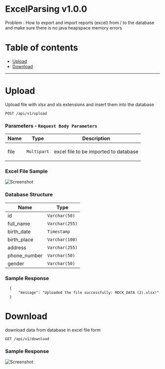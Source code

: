 <a name="top"></a>
# ExcelParsing v1.0.0

Problem : How to export and import reports (excel) from / to the database and make sure there is no java heapspace memory errors

# Table of contents

- [Upload](#Upload)
- [Download](#Download)

___


# <a name='Upload'></a> Upload

<p>Upload file with xlsx and xls extensions and insert them into the database</p>

```
POST /api/v1/upload
```
### Parameters - `Request Body Parameters`

| Name     | Type       | Description                           |
|----------|------------|---------------------------------------|
| file | `Multipart` | <p>excel file to be imported to database</p> |

### Excel File Sample
![Screenshot](https://i.ibb.co/0CpYC39/Untitled.png)

### Database Structure
| Name     | Type       |
|----------|------------|
| id | `Varchar(50)` |
| full_name | `Varchar(255)` |
| birth_date | `Timestamp` |
| birth_place | `Varchar(100)` |
| address | `Varchar(255)` |
| phone_number | `Varchar(50)` |
| gender | `Varchar(50)` |

### Sample Response

  ```
    {
        "message": "Uploaded the file successfully: MOCK_DATA (2).xlsx!"
    }
  ```


# <a name='Download'></a> Download

<p>download data from database in excel file form</p>

```
GET /api/v1/download
```

### Sample Response
![Screenshot](https://i.ibb.co/rFH0DSx/Untitleasd.png)

